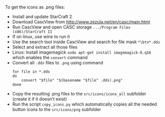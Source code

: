 To get the icons as .png files:

-   Install and update StarCraft 2
-   Download CascView from http://www.zezula.net/en/casc/main.html
-   Run CascView and open CASC storage `.../Program Files (x86)/StarCraft II`
-   If on linux, use wine to run it
-   Use the search tool inside CascView and search for file mask `*\btn*.dds`
-   Select and extract all those files
-   Linux: Install imagemagick `sudo apt-get install imagemagick-6.q16` which enables the `convert` command
-   Convert all `.dds` files to `.png` using command
    ```shell script
    for file in *.dds
    do
        convert "$file" "$(basename "$file" .dds).png"
    done
    ```
-   Copy the resulting .png files to the `src/icons/icons_all` subfolder (create it if it doesn't exist)
-   Run the script `copy_icons.py` which automatically copies all the needed button icons to the `src/icons/png` subfolder

